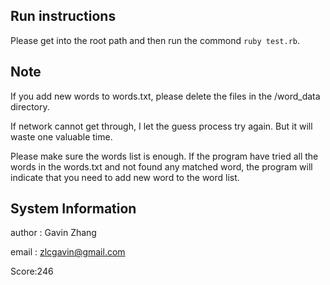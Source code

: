## Run instructions

Please get into the root path and then run the commond `ruby test.rb`.


## Note

If you add new words to words.txt, please delete the files in the /word_data directory.

If network cannot get through, I let the guess process try again. But it will waste one valuable time.

Please make sure the words list is enough. If the program have tried all the words in the words.txt and not found any matched word, the program will indicate that you need to add new word to the word list.


## System Information

author : Gavin Zhang

email  : zlcgavin@gmail.com

Score:246